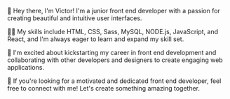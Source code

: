 👋 Hey there, I'm Victor! I'm a junior front end developer with a passion for creating beautiful and intuitive user interfaces.

👨‍💻 My skills include HTML, CSS, Sass, MySQL, NODE.js, JavaScript, and React, and I'm always eager to learn and expand my skill set.

🚀 I'm excited about kickstarting my career in front end development and collaborating with other developers and designers to create engaging web applications.

🌟 If you're looking for a motivated and dedicated front end developer, feel free to connect with me! Let's create something amazing together.
